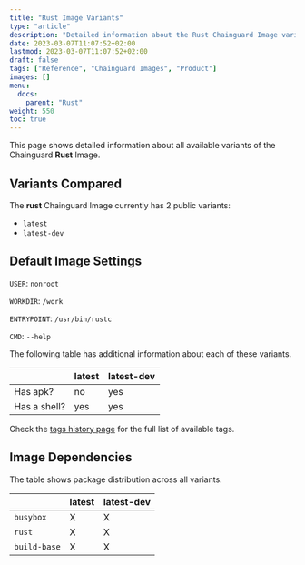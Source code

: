 ```yaml
---
title: "Rust Image Variants"
type: "article"
description: "Detailed information about the Rust Chainguard Image variants"
date: 2023-03-07T11:07:52+02:00
lastmod: 2023-03-07T11:07:52+02:00
draft: false
tags: ["Reference", "Chainguard Images", "Product"]
images: []
menu:
  docs:
    parent: "Rust"
weight: 550
toc: true
---
```


This page shows detailed information about all available variants of the Chainguard **Rust** Image.

## Variants Compared
The **rust** Chainguard Image currently has 2 public variants: 

- `latest`
- `latest-dev`

## Default Image Settings
`USER`:		`nonroot`

`WORKDIR`:	`/work`

`ENTRYPOINT`:	`/usr/bin/rustc`

`CMD`:		`--help`

The following table has additional information about each of these variants.

|              | latest | latest-dev |
|--------------|--------|------------|
| Has apk?     | no     | yes        |
| Has a shell? | yes    | yes        |

Check the [tags history page](/chainguard/chainguard-images/reference/rust/tags_history/) for the full list of available tags.
## Image Dependencies
The table shows package distribution across all variants.

|              | latest | latest-dev |
|--------------|--------|------------|
| `busybox`    | X      | X          |
| `rust`       | X      | X          |
| `build-base` | X      | X          |

